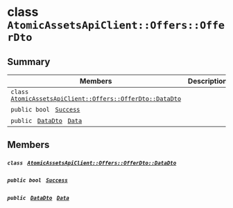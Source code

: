 # class `AtomicAssetsApiClient::Offers::OfferDto` 

## Summary

 Members                                | Descriptions                                
----------------------------------------|---------------------------------------------
`class ` [`AtomicAssetsApiClient::Offers::OfferDto::DataDto`](.github/workflows/documentation/md/AtomicAssetsApiClient--Offers--OfferDto--DataDto.md#class_atomic_assets_api_client_1_1_offers_1_1_offer_dto_1_1_data_dto)        | 
`public bool ` [`Success`](#class_atomic_assets_api_client_1_1_offers_1_1_offer_dto_1a506fb037fbb6bfe8f254c021a2c3cfac) | 
`public ` [`DataDto`](.github/workflows/documentation/md/AtomicAssetsApiClient--Offers--OfferDto--DataDto.md#class_atomic_assets_api_client_1_1_offers_1_1_offer_dto_1_1_data_dto)` ` [`Data`](#class_atomic_assets_api_client_1_1_offers_1_1_offer_dto_1a65c0779654774581967081cf3136bd84) | 

## Members

##### `class ` [`AtomicAssetsApiClient::Offers::OfferDto::DataDto`](.github/workflows/documentation/md/AtomicAssetsApiClient--Offers--OfferDto--DataDto.md#class_atomic_assets_api_client_1_1_offers_1_1_offer_dto_1_1_data_dto) 

##### `public bool ` [`Success`](#class_atomic_assets_api_client_1_1_offers_1_1_offer_dto_1a506fb037fbb6bfe8f254c021a2c3cfac) 

##### `public ` [`DataDto`](.github/workflows/documentation/md/AtomicAssetsApiClient--Offers--OfferDto--DataDto.md#class_atomic_assets_api_client_1_1_offers_1_1_offer_dto_1_1_data_dto)` ` [`Data`](#class_atomic_assets_api_client_1_1_offers_1_1_offer_dto_1a65c0779654774581967081cf3136bd84) 

